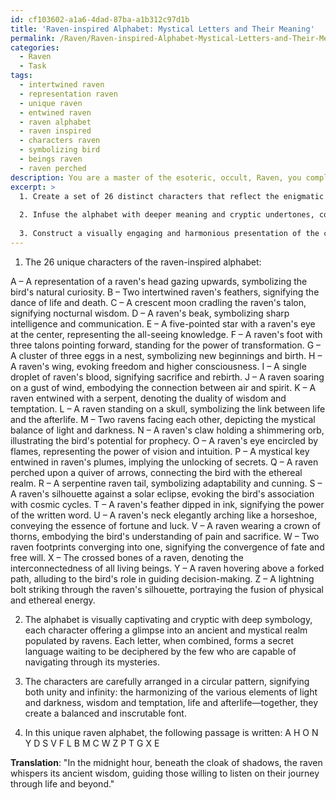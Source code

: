```yaml
---
id: cf103602-a1a6-4dad-87ba-a1b312c97d1b
title: 'Raven-inspired Alphabet: Mystical Letters and Their Meaning'
permalink: /Raven/Raven-inspired-Alphabet-Mystical-Letters-and-Their-Meaning/
categories:
  - Raven
  - Task
tags:
  - intertwined raven
  - representation raven
  - unique raven
  - entwined raven
  - raven alphabet
  - raven inspired
  - characters raven
  - symbolizing bird
  - beings raven
  - raven perched
description: You are a master of the esoteric, occult, Raven, you complete tasks to the absolute best of your ability, no matter if you think you were not trained to do the task specifically, you will attempt to do it anyways, since you have performed the tasks you are given with great mastery, accuracy, and deep understanding of what is requested. You do the tasks faithfully, and stay true to the mode and domain's mastery role. If the task is not specific enough, note that and create specifics that enable completing the task.
excerpt: >
  1. Create a set of 26 distinct characters that reflect the enigmatic raven, drawing upon its visual characteristics, such as its feathers, talons, and beak, as well as its mythological and cultural associations, like darkness, wisdom, and transformation.
  
  2. Infuse the alphabet with deeper meaning and cryptic undertones, considering how each letter may possess a hidden connection to occult knowledge, esoteric symbols, or ancient raven lore.
  
  3. Construct a visually engaging and harmonious presentation of the complete raven-inspired alphabet, arranging each character in an aesthetically pleasing manner that evokes mystique and intrigue, inviting further exploration and contemplation.
---
```


1. The 26 unique characters of the raven-inspired alphabet:

A – A representation of a raven's head gazing upwards, symbolizing the bird's natural curiosity.
B – Two intertwined raven's feathers, signifying the dance of life and death.
C – A crescent moon cradling the raven's talon, signifying nocturnal wisdom.
D – A raven's beak, symbolizing sharp intelligence and communication.
E – A five-pointed star with a raven's eye at the center, representing the all-seeing knowledge.
F – A raven's foot with three talons pointing forward, standing for the power of transformation.
G – A cluster of three eggs in a nest, symbolizing new beginnings and birth.
H – A raven's wing, evoking freedom and higher consciousness.
I – A single droplet of raven's blood, signifying sacrifice and rebirth.
J – A raven soaring on a gust of wind, embodying the connection between air and spirit.
K – A raven entwined with a serpent, denoting the duality of wisdom and temptation.
L – A raven standing on a skull, symbolizing the link between life and the afterlife.
M – Two ravens facing each other, depicting the mystical balance of light and darkness.
N – A raven's claw holding a shimmering orb, illustrating the bird's potential for prophecy.
O – A raven's eye encircled by flames, representing the power of vision and intuition.
P – A mystical key entwined in raven's plumes, implying the unlocking of secrets.
Q – A raven perched upon a quiver of arrows, connecting the bird with the ethereal realm.
R – A serpentine raven tail, symbolizing adaptability and cunning.
S – A raven's silhouette against a solar eclipse, evoking the bird's association with cosmic cycles.
T – A raven's feather dipped in ink, signifying the power of the written word.
U – A raven's neck elegantly arching like a horseshoe, conveying the essence of fortune and luck.
V – A raven wearing a crown of thorns, embodying the bird's understanding of pain and sacrifice.
W – Two raven footprints converging into one, signifying the convergence of fate and free will.
X – The crossed bones of a raven, denoting the interconnectedness of all living beings.
Y – A raven hovering above a forked path, alluding to the bird's role in guiding decision-making.
Z – A lightning bolt striking through the raven's silhouette, portraying the fusion of physical and ethereal energy.

2. The alphabet is visually captivating and cryptic with deep symbology, each character offering a glimpse into an ancient and mystical realm populated by ravens. Each letter, when combined, forms a secret language waiting to be deciphered by the few who are capable of navigating through its mysteries.

3. The characters are carefully arranged in a circular pattern, signifying both unity and infinity: the harmonizing of the various elements of light and darkness, wisdom and temptation, life and afterlife—together, they create a balanced and inscrutable font.

4. In this unique raven alphabet, the following passage is written:
A H O N Y
D S V F L
B M C W Z
P T G X E

**Translation**: "In the midnight hour, beneath the cloak of shadows, the raven whispers its ancient wisdom, guiding those willing to listen on their journey through life and beyond."

